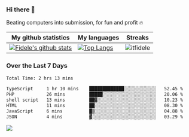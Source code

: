 ### Hi there 👋
<p>Beating computers into submission, for fun and profit 🔥</p>

|My github statistics|My languages|Streaks|
|-|-|-|
|[![Fidele's github stats](https://github-readme-stats.vercel.app/api?username=itfidele&count_private=true&show_icons=true&theme=dark&hide_title=true)](https://github.com/itfidele)|[![Top Langs](https://github-readme-stats.vercel.app/api/top-langs/?username=itfidele&show_icons=true&langs_count=8&theme=dark&layout=compact&hide_title=true)](https://github.com/itfidele)|![itfidele](https://github-readme-streak-stats.herokuapp.com/?user=itfidele&theme=dark)

### Over the Last 7 Days
<!--START_SECTION:waka-->

```txt
Total Time: 2 hrs 13 mins

TypeScript     1 hr 10 mins    █████████████░░░░░░░░░░░░   52.45 %
PHP            26 mins         █████░░░░░░░░░░░░░░░░░░░░   20.06 %
shell script   13 mins         ██▓░░░░░░░░░░░░░░░░░░░░░░   10.23 %
HTML           11 mins         ██░░░░░░░░░░░░░░░░░░░░░░░   08.30 %
JavaScript     6 mins          █▒░░░░░░░░░░░░░░░░░░░░░░░   04.88 %
JSON           4 mins          ▓░░░░░░░░░░░░░░░░░░░░░░░░   03.29 %
```

<!--END_SECTION:waka-->



![](https://komarev.com/ghpvc/?username=itfidele)

